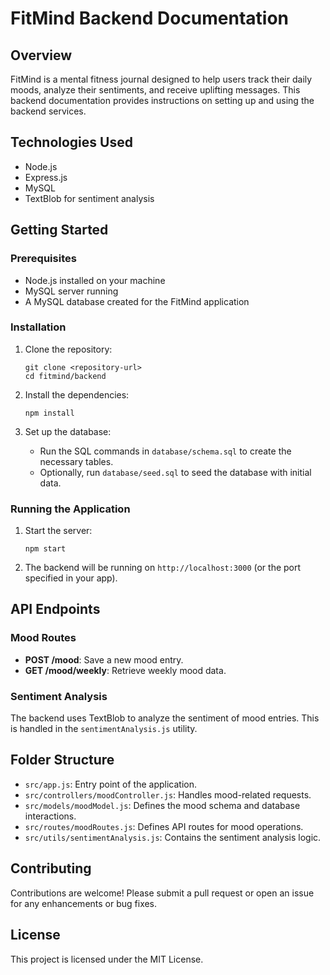 # FitMind Backend Documentation

## Overview
FitMind is a mental fitness journal designed to help users track their daily moods, analyze their sentiments, and receive uplifting messages. This backend documentation provides instructions on setting up and using the backend services.

## Technologies Used
- Node.js
- Express.js
- MySQL
- TextBlob for sentiment analysis

## Getting Started

### Prerequisites
- Node.js installed on your machine
- MySQL server running
- A MySQL database created for the FitMind application

### Installation

1. Clone the repository:
   ```
   git clone <repository-url>
   cd fitmind/backend
   ```

2. Install the dependencies:
   ```
   npm install
   ```

3. Set up the database:
   - Run the SQL commands in `database/schema.sql` to create the necessary tables.
   - Optionally, run `database/seed.sql` to seed the database with initial data.

### Running the Application

1. Start the server:
   ```
   npm start
   ```

2. The backend will be running on `http://localhost:3000` (or the port specified in your app).

## API Endpoints

### Mood Routes
- **POST /mood**: Save a new mood entry.
- **GET /mood/weekly**: Retrieve weekly mood data.

### Sentiment Analysis
The backend uses TextBlob to analyze the sentiment of mood entries. This is handled in the `sentimentAnalysis.js` utility.

## Folder Structure
- `src/app.js`: Entry point of the application.
- `src/controllers/moodController.js`: Handles mood-related requests.
- `src/models/moodModel.js`: Defines the mood schema and database interactions.
- `src/routes/moodRoutes.js`: Defines API routes for mood operations.
- `src/utils/sentimentAnalysis.js`: Contains the sentiment analysis logic.

## Contributing
Contributions are welcome! Please submit a pull request or open an issue for any enhancements or bug fixes.

## License
This project is licensed under the MIT License.